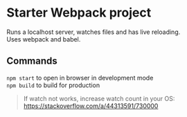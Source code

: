 # Starter Webpack project  
Runs a localhost server, watches files and has live reloading.  
Uses webpack and babel.  

## Commands  
`npm start` to open in browser in development mode  
`npm build` to build for production  

> If watch not works, increase watch count in your OS:  
> https://stackoverflow.com/a/44313591/730000
